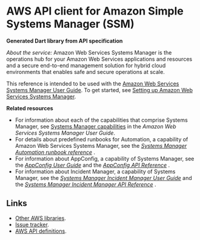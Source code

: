 # AWS API client for Amazon Simple Systems Manager (SSM)

**Generated Dart library from API specification**

*About the service:*
Amazon Web Services Systems Manager is the operations hub for your Amazon
Web Services applications and resources and a secure end-to-end management
solution for hybrid cloud environments that enables safe and secure
operations at scale.

This reference is intended to be used with the <a
href="https://docs.aws.amazon.com/systems-manager/latest/userguide/">Amazon
Web Services Systems Manager User Guide</a>. To get started, see <a
href="https://docs.aws.amazon.com/systems-manager/latest/userguide/systems-manager-setting-up.html">Setting
up Amazon Web Services Systems Manager</a>.
<p class="title"> <b>Related resources</b>

<ul>
<li>
For information about each of the capabilities that comprise Systems
Manager, see <a
href="https://docs.aws.amazon.com/systems-manager/latest/userguide/what-is-systems-manager.html#systems-manager-capabilities">Systems
Manager capabilities</a> in the <i>Amazon Web Services Systems Manager User
Guide</i>.
</li>
<li>
For details about predefined runbooks for Automation, a capability of Amazon
Web Services Systems Manager, see the <i> <a
href="https://docs.aws.amazon.com/systems-manager-automation-runbooks/latest/userguide/automation-runbook-reference.html">Systems
Manager Automation runbook reference</a> </i>.
</li>
<li>
For information about AppConfig, a capability of Systems Manager, see the
<i> <a
href="https://docs.aws.amazon.com/appconfig/latest/userguide/">AppConfig
User Guide</a> </i> and the <i> <a
href="https://docs.aws.amazon.com/appconfig/2019-10-09/APIReference/">AppConfig
API Reference</a> </i>.
</li>
<li>
For information about Incident Manager, a capability of Systems Manager, see
the <i> <a
href="https://docs.aws.amazon.com/incident-manager/latest/userguide/">Systems
Manager Incident Manager User Guide</a> </i> and the <i> <a
href="https://docs.aws.amazon.com/incident-manager/latest/APIReference/">Systems
Manager Incident Manager API Reference</a> </i>.
</li>
</ul>

## Links

- [Other AWS libraries](https://github.com/agilord/aws_client/tree/master/generated).
- [Issue tracker](https://github.com/agilord/aws_client/issues).
- [AWS API definitions](https://github.com/aws/aws-sdk-js/tree/master/apis).
